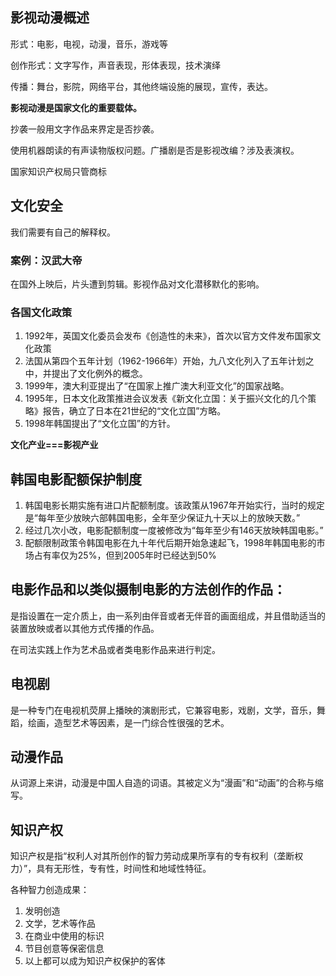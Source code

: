 ## 影视动漫概述
形式：电影，电视，动漫，音乐，游戏等

创作形式：文字写作，声音表现，形体表现，技术演绎

传播：舞台，影院，网络平台，其他终端设施的展现，宣传，表达。

**影视动漫是国家文化的重要载体。**

抄袭一般用文字作品来界定是否抄袭。

使用机器朗读的有声读物版权问题。广播剧是否是影视改编？涉及表演权。

国家知识产权局只管商标

## 文化安全
我们需要有自己的解释权。

### 案例：汉武大帝
在国外上映后，片头遭到剪辑。影视作品对文化潜移默化的影响。

### 各国文化政策
1. 1992年，英国文化委员会发布《创造性的未来》，首次以官方文件发布国家文化政策
2. 法国从第四个五年计划（1962-1966年）开始，九八文化列入了五年计划之中，并提出了文化例外的概念。
3. 1999年，澳大利亚提出了“在国家上推广澳大利亚文化”的国家战略。
4. 1995年，日本文化政策推进会议发表《新文化立国：关于振兴文化的几个策略》报告，确立了日本在21世纪的“文化立国”方略。
5. 1998年韩国提出了“文化立国”的方针。

**文化产业===影视产业**

## 韩国电影配额保护制度
1. 韩国电影长期实施有进口片配额制度。该政策从1967年开始实行，当时的规定是“每年至少放映六部韩国电影，全年至少保证九十天以上的放映天数。”
2. 经过几次小改，电影配额制度一度被修改为“每年至少有146天放映韩国电影。”
3. 配额限制政策令韩国电影在九十年代后期开始急速起飞，1998年韩国电影的市场占有率仅为25%，但到2005年时已经达到50%

## 电影作品和以类似摄制电影的方法创作的作品：

是指设置在一定介质上，由一系列由伴音或者无伴音的画面组成，并且借助适当的装置放映或者以其他方式传播的作品。

在司法实践上作为艺术品或者类电影作品来进行判定。

## 电视剧

是一种专门在电视机荧屏上播映的演剧形式，它兼容电影，戏剧，文学，音乐，舞蹈，绘画，造型艺术等因素，是一门综合性很强的艺术。

## 动漫作品
从词源上来讲，动漫是中国人自造的词语。其被定义为“漫画”和“动画”的合称与缩写。

## 知识产权
知识产权是指“权利人对其所创作的智力劳动成果所享有的专有权利（垄断权力）”，具有无形性，专有性，时间性和地域性特征。

各种智力创造成果：
1. 发明创造
2. 文学，艺术等作品
3. 在商业中使用的标识
4. 节目创意等保密信息
5. 以上都可以成为知识产权保护的客体